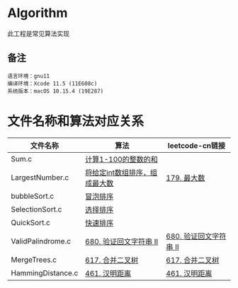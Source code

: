 # Algorithm
此工程是常见算法实现

## 备注
    语言环境：gnu11
    编译环境：Xcode 11.5 (11E608c)
    系统版本：macOS 10.15.4 (19E287)

# 文件名称和算法对应关系

|文件名称|算法|leetcode-cn链接|
|--|--|--|
|Sum.c|[计算1-100的整数的和](https://github.com/ghostlordstar/Algorithm/blob/master/AIgorithm/AIgorithm/sum/Sum.c)||
|LargestNumber.c|[将给定int数组排序，组成最大数](https://github.com/ghostlordstar/Algorithm/blob/master/AIgorithm/AIgorithm/sort/LargestNumber.c)|[179. 最大数](https://leetcode-cn.com/problems/largest-number/)|
|bubbleSort.c|[冒泡排序](https://github.com/ghostlordstar/Algorithm/blob/master/AIgorithm/AIgorithm/sort/bubbleSort.c)||
|SelectionSort.c|[选择排序](https://github.com/ghostlordstar/Algorithm/blob/master/AIgorithm/AIgorithm/sort/Selection.c)||
|QuickSort.c|[快速排序](https://github.com/ghostlordstar/Algorithm/blob/master/AIgorithm/AIgorithm/sort/QuickSort.c)||
|ValidPalindrome.c|[680. 验证回文字符串 Ⅱ](https://github.com/ghostlordstar/Algorithm/blob/master/AIgorithm/AIgorithm/palindrome/ValidPalindrome.c)|[680. 验证回文字符串 Ⅱ](https://leetcode-cn.com/problems/valid-palindrome-ii/)|
|MergeTrees.c|[617. 合并二叉树](https://github.com/ghostlordstar/Algorithm/blob/master/AIgorithm/AIgorithm/tree/MergeTrees.c)|[617. 合并二叉树](https://leetcode-cn.com/problems/merge-two-binary-trees)|
|HammingDistance.c|[461. 汉明距离](https://github.com/ghostlordstar/Algorithm/blob/master/AIgorithm/AIgorithm/binary/HammingDistance.c)|[461. 汉明距离](https://leetcode-cn.com/problems/hamming-distance)|

